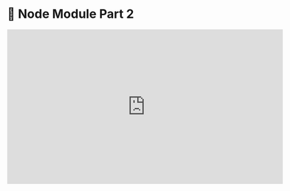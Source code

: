 # 🎥 Node Module Part 2

<iframe src="https://player.vimeo.com/video/142102383" width="640" height="360" frameborder="0" webkitallowfullscreen mozallowfullscreen allowfullscreen></iframe>
